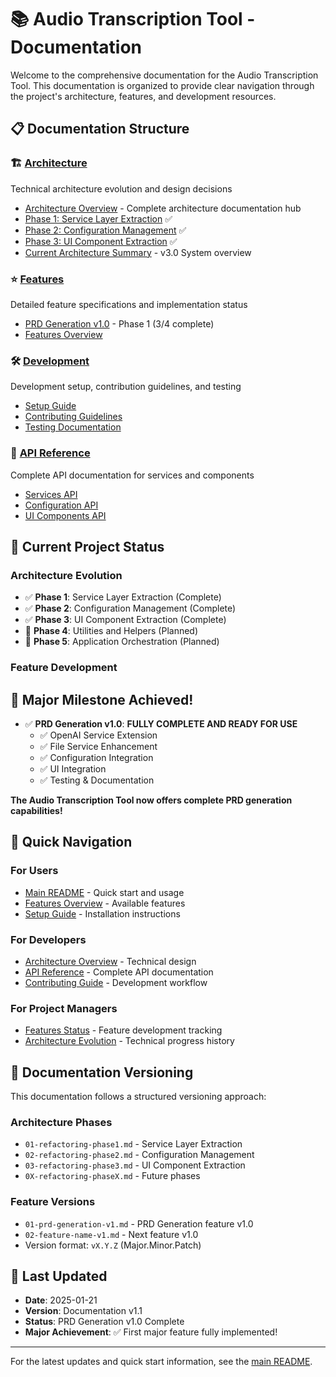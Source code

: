 # 📚 Audio Transcription Tool - Documentation

Welcome to the comprehensive documentation for the Audio Transcription Tool. This documentation is organized to provide clear navigation through the project's architecture, features, and development resources.

## 📋 Documentation Structure

### 🏗️ [Architecture](architecture/)
Technical architecture evolution and design decisions
- [Architecture Overview](architecture/README.md) - Complete architecture documentation hub
- [Phase 1: Service Layer Extraction](architecture/01-refactoring-phase1.md) ✅
- [Phase 2: Configuration Management](architecture/02-refactoring-phase2.md) ✅  
- [Phase 3: UI Component Extraction](architecture/03-refactoring-phase3.md) ✅
- [Current Architecture Summary](architecture/current-architecture.md) - v3.0 System overview

### ⭐ [Features](features/)
Detailed feature specifications and implementation status
- [PRD Generation v1.0](features/01-prd-generation-v1.md) - Phase 1 (3/4 complete)
- [Features Overview](features/features-index.md)

### 🛠️ [Development](development/)
Development setup, contribution guidelines, and testing
- [Setup Guide](development/setup-guide.md)
- [Contributing Guidelines](development/contributing.md)
- [Testing Documentation](development/testing.md)

### 📖 [API Reference](api/)
Complete API documentation for services and components
- [Services API](api/services-api.md)
- [Configuration API](api/configuration-api.md)
- [UI Components API](api/ui-components-api.md)

## 🚀 Current Project Status

### Architecture Evolution
- ✅ **Phase 1**: Service Layer Extraction (Complete)
- ✅ **Phase 2**: Configuration Management (Complete)
- ✅ **Phase 3**: UI Component Extraction (Complete)
- 🔄 **Phase 4**: Utilities and Helpers (Planned)
- 🔄 **Phase 5**: Application Orchestration (Planned)

### Feature Development

## 🎉 Major Milestone Achieved!

- ✅ **PRD Generation v1.0**: **FULLY COMPLETE AND READY FOR USE**
  - ✅ OpenAI Service Extension
  - ✅ File Service Enhancement
  - ✅ Configuration Integration
  - ✅ UI Integration
  - ✅ Testing & Documentation

**The Audio Transcription Tool now offers complete PRD generation capabilities!**

## 🎯 Quick Navigation

### For Users
- [Main README](../README.md) - Quick start and usage
- [Features Overview](features/features-index.md) - Available features
- [Setup Guide](development/setup-guide.md) - Installation instructions

### For Developers
- [Architecture Overview](architecture/current-architecture.md) - Technical design
- [API Reference](api/) - Complete API documentation
- [Contributing Guide](development/contributing.md) - Development workflow

### For Project Managers
- [Features Status](features/features-index.md) - Feature development tracking
- [Architecture Evolution](architecture/) - Technical progress history

## 📝 Documentation Versioning

This documentation follows a structured versioning approach:

### Architecture Phases
- `01-refactoring-phase1.md` - Service Layer Extraction
- `02-refactoring-phase2.md` - Configuration Management
- `03-refactoring-phase3.md` - UI Component Extraction
- `0X-refactoring-phaseX.md` - Future phases

### Feature Versions
- `01-prd-generation-v1.md` - PRD Generation feature v1.0
- `02-feature-name-v1.md` - Next feature v1.0
- Version format: `vX.Y.Z` (Major.Minor.Patch)

## 🔄 Last Updated
- **Date**: 2025-01-21
- **Version**: Documentation v1.1
- **Status**: PRD Generation v1.0 Complete
- **Major Achievement**: ✅ First major feature fully implemented!

---

For the latest updates and quick start information, see the [main README](../README.md).
